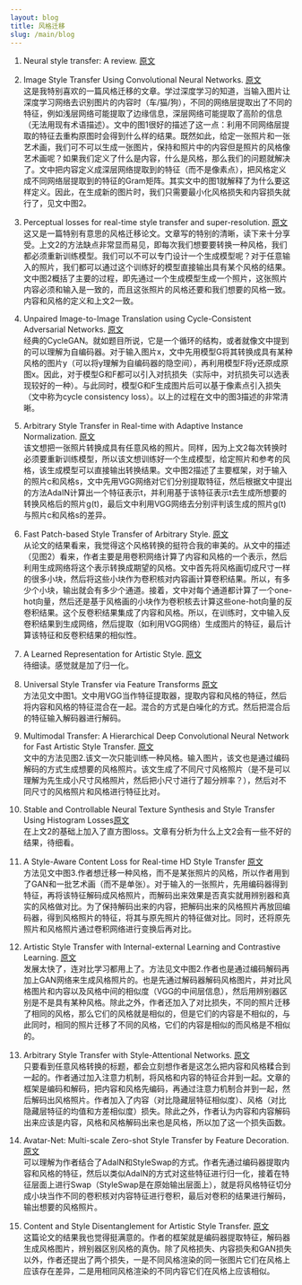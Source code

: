 ```yaml
---
layout: blog
title: 风格迁移
slug: /main/blog
---
```


1. Neural style transfer: A review. [原文](https://arxiv.org/pdf/1705.04058.pdf%20http://arxiv.org/abs/1705.04058.pdf)  

2. Image Style Transfer Using Convolutional Neural Networks. [原文](https://www.cv-foundation.org/openaccess/content_cvpr_2016/papers/Gatys_Image_Style_Transfer_CVPR_2016_paper.pdf)  
这是我特别喜欢的一篇风格迁移的文章。学过深度学习的知道，当输入图片让深度学习网络去识别图片的内容时（车/猫/狗），不同的网络层提取出了不同的特征，例如浅层网络可能提取了边缘信息，深层网络可能提取了高阶的信息（无法用现有术语描述）。文中的图1很好的描述了这一点：利用不同网络层提取的特征去重构原图时会得到什么样的结果。既然如此，给定一张照片和一张艺术画，我们可不可以生成一张图片，保持和照片中的内容但是照片的风格像艺术画呢？如果我们定义了什么是内容，什么是风格，那么我们的问题就解决了。文中把内容定义成深层网络提取到的特征（而不是像素点），把风格定义成不同网络层提取到的特征的Gram矩阵。其实文中的图1就解释了为什么要这样定义。因此，在生成新的图片时，我们只需要最小化风格损失和内容损失就行了，见文中图2。  

3. Perceptual losses for real-time style transfer and super-resolution. [原文](https://cs.stanford.edu/people/jcjohns/papers/eccv16/JohnsonECCV16.pdf)  
这又是一篇特别有意思的风格迁移论文。文章写的特别的清晰，读下来十分享受。上文2的方法缺点非常显而易见，即每次我们想要要转换一种风格，我们都必须重新训练模型。我们可以不可以专门设计一个生成模型呢？对于任意输入的照片，我们都可以通过这个训练好的模型直接输出具有某个风格的结果。文中图2概括了主要的过程，即先通过一个生成模型生成一个照片，这张照片内容必须和输入是一致的，而且这张照片的风格还要和我们想要的风格一致。内容和风格的定义和上文2一致。  

4. Unpaired Image-to-Image Translation
using Cycle-Consistent Adversarial Networks. [原文](https://openaccess.thecvf.com/content_ICCV_2017/papers/Zhu_Unpaired_Image-To-Image_Translation_ICCV_2017_paper.pdf)  
经典的CycleGAN。就如题目所说，它是一个循环的结构，或者就像文中提到的可以理解为自编码器。对于输入图片x，文中先用模型G将其转换成具有某种风格的图片y（可以将y理解为自编码器的隐空间），再利用模型F将y还原成原图x。因此，对于模型G和F都可以引入对抗损失（实际中，对抗损失可以选表现较好的一种）。与此同时，模型G和F生成图片后可以基于像素点引入损失（文中称为cycle consistency loss）。以上的过程在文中的图3描述的非常清晰。  

5. Arbitrary Style Transfer in Real-time with Adaptive Instance Normalization. [原文](https://openaccess.thecvf.com/content_ICCV_2017/papers/Huang_Arbitrary_Style_Transfer_ICCV_2017_paper.pdf)  
该文想把一张照片转换成具有任意风格的照片。同样，因为上文2每次转换时必须要重新训练模型，所以该文想训练好一个生成模型，给定照片和参考的风格，该生成模型可以直接输出转换结果。文中图2描述了主要框架，对于输入的照片c和风格s，文中先用VGG网络对它们分别提取特征，然后根据文中提出的方法AdaIN计算出一个特征表示t，并利用基于该特征表示t去生成所想要的转换风格后的照片g(t)，最后文中利用VGG网络去分别评判该生成的照片g(t)与照片c和风格s的差异。  

6. Fast Patch-based Style Transfer of Arbitrary Style. [原文](https://arxiv.org/pdf/1612.04337.pdf)  
从论文的结果看来，我觉得这个风格转换的挺符合我的审美的。从文中的描述（见图2）看来，作者主要是用卷积网络计算了内容和风格的一个表示，然后利用生成网络将这个表示转换成期望的风格。文中首先将风格画切成尺寸一样的很多小块，然后将这些小块作为卷积核对内容画计算卷积结果。所以，有多少个小块，输出就会有多少个通道。接着，文中对每个通道都计算了一个one-hot向量，然后还是基于风格画的小块作为卷积核去计算这些one-hot向量的反卷积结果。这个反卷积结果集成了内容和风格。所以，在训练时，文中输入反卷积结果到生成网络，然后提取（如利用VGG网络）生成图片的特征，最后计算该特征和反卷积结果的相似性。  

7. A Learned Representation for Artistic Style. [原文](https://arxiv.org/pdf/1610.07629.pdf)  
待细读。感觉就是加了归一化。  

8. Universal Style Transfer via Feature Transforms [原文](#)  
方法见文中图1。文中用VGG当作特征提取器，提取内容和风格的特征，然后将内容和风格的特征混合在一起。混合的方式是白噪化的方式。然后把混合后的特征输入解码器进行解码。

9. Multimodal Transfer: A Hierarchical Deep Convolutional Neural Network for Fast Artistic Style Transfer. [原文](https://openaccess.thecvf.com/content_cvpr_2017/papers/Wang_Multimodal_Transfer_A_CVPR_2017_paper.pdf)  
文中的方法见图2.该文一次只能训练一种风格。输入图片，该文也是通过编码解码的方式生成想要的风格照片。该文生成了不同尺寸风格照片（是不是可以理解为先生成小尺寸风格照片，然后把小尺寸进行了超分辨率？），然后对不同尺寸的风格照片和风格进行特征比对。

10. Stable and Controllable Neural Texture Synthesis and Style Transfer Using Histogram Losses[原文](https://arxiv.org/pdf/1701.08893.pdf)  
在上文2的基础上加入了直方图loss。文章有分析为什么上文2会有一些不好的结果，待细看。

11. A Style-Aware Content Loss for Real-time HD Style Transfer [原文](#)  
方法见文中图3.作者想迁移一种风格，而不是某张照片的风格，所以作者用到了GAN和一批艺术画（而不是单张）。对于输入的一张照片，先用编码器得到特征，再将该特征解码成风格照片，而解码出来效果是否真实就用辨别器和真实的风格做对比。为了保持解码出来的内容，把解码出来的风格照片再放回编码器，得到风格照片的特征，将其与原先照片的特征做对比。同时，还将原先照片和风格照片通过卷积网络进行变换后再对比。  

12. Artistic Style Transfer with Internal-external Learning and Contrastive Learning. [原文](#)  
发展太快了，连对比学习都用上了。方法见文中图2.作者也是通过编码解码再加上GAN网络来生成风格照片的。也是先通过解码器解码风格图片，并对比风格图片和内容以及风格中间的相似度（VGG的中间层信息），然后用辨别器区别是不是具有某种风格。除此之外，作者还加入了对比损失，不同的照片迁移了相同的风格，那么它们的风格就是相似的，但是它们的内容是不相似的，与此同时，相同的照片迁移了不同的风格，它们的内容是相似的而风格是不相似的。  

13. Arbitrary Style Transfer with Style-Attentional Networks. [原文](https://openaccess.thecvf.com/content_CVPR_2019/papers/Park_Arbitrary_Style_Transfer_With_Style-Attentional_Networks_CVPR_2019_paper.pdf)  
只要看到任意风格转换的标题，都会立刻想作者是这怎么把内容和风格糅合到一起的。作者通过加入注意力机制，将风格和内容的特征合并到一起。文章的框架是编码和解码，把内容和风格先编码，再通过注意力机制合并到一起，然后解码出风格照片。作者加入了内容（对比隐藏层特征相似度）、风格（对比隐藏层特征的均值和方差相似度）损失。除此之外，作者认为内容和内容解码出来应该是内容，风格和风格解码出来也是风格，所以加了这一个损失函数。  

14. Avatar-Net: Multi-scale Zero-shot Style Transfer by Feature Decoration. [原文](https://openaccess.thecvf.com/content_cvpr_2018/papers/Sheng_Avatar-Net_Multi-Scale_Zero-Shot_CVPR_2018_paper.pdf)  
可以理解为作者结合了AdaIN和StyleSwap的方式。作者先通过编码器提取内容和风格的特征，然后以类似AdaIN的方式对这些特征进行归一化，接着在特征层面上进行Swap（StyleSwap是在原始输出层面上），就是将风格特征切分成小块当作不同的卷积核对内容特征进行卷积，最后对卷积的结果进行解码，输出想要的风格照片。  

15. Content and Style Disentanglement for Artistic Style Transfer. [原文](#)  
这篇论文的结果我也觉得挺满意的。作者的框架就是编码器提取特征，解码器生成风格图片，辨别器区别风格的真伪。除了风格损失、内容损失和GAN损失以外，作者还提出了两个损失，一是不同风格渲染的同一张图片它们在风格上应该存在差异，二是用相同风格渲染的不同内容它们在风格上应该相似。  

